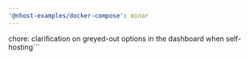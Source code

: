 ```yaml
---
'@nhost-examples/docker-compose': minor
---
```


chore: clarification on greyed-out options in the dashboard when self-hosting```
